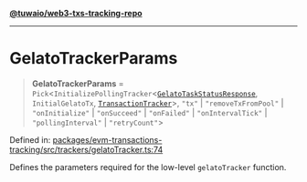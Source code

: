 [**@tuwaio/web3-txs-tracking-repo**](../../../README.md)

***

# GelatoTrackerParams

> **GelatoTrackerParams** = `Pick`\<`InitializePollingTracker`\<[`GelatoTaskStatusResponse`](GelatoTaskStatusResponse.md), `InitialGelatoTx`, [`TransactionTracker`](../enumerations/TransactionTracker.md)\>, `"tx"` \| `"removeTxFromPool"` \| `"onInitialize"` \| `"onSucceed"` \| `"onFailed"` \| `"onIntervalTick"` \| `"pollingInterval"` \| `"retryCount"`\>

Defined in: [packages/evm-transactions-tracking/src/trackers/gelatoTracker.ts:74](https://github.com/TuwaIO/web3-transactions-tracking/blob/cafcfd51767ecca0fea12270d048f0222d6b65a2/packages/evm-transactions-tracking/src/trackers/gelatoTracker.ts#L74)

Defines the parameters required for the low-level `gelatoTracker` function.
